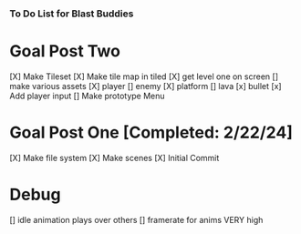 ### To Do List for Blast Buddies

# Goal Post Two
[X] Make Tileset 
[X] Make tile map in tiled
[X] get level one on screen
[] make various assets
    [X] player
    [] enemy
    [X] platform
    [] lava
    [x] bullet
[x] Add player input
[] Make prototype Menu

# Goal Post One [Completed: 2/22/24]
[X] Make file system
[X] Make scenes
[X] Initial Commit

# Debug
 [] idle animation plays over others
 [] framerate for anims VERY high